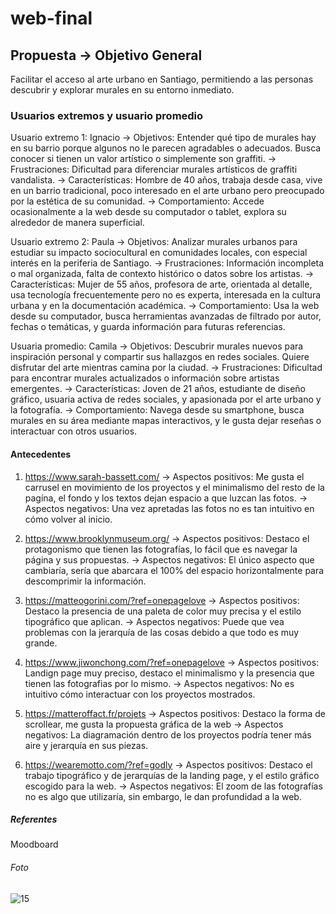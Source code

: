 # web-final
## Propuesta → Objetivo General
Facilitar el acceso al arte urbano en Santiago, permitiendo a las personas descubrir y explorar murales en su entorno inmediato.

### Usuarios extremos y usuario promedio
Usuario extremo 1: Ignacio
→ Objetivos: Entender qué tipo de murales hay en su barrio porque algunos no le parecen agradables o adecuados. Busca conocer si tienen un valor artístico o simplemente son graffiti.
→ Frustraciones: Dificultad para diferenciar murales artísticos de graffiti vandalista.
→ Características: Hombre de 40 años, trabaja desde casa, vive en un barrio tradicional, poco interesado en el arte urbano pero preocupado por la estética de su comunidad.
→ Comportamiento: Accede ocasionalmente a la web desde su computador o tablet, explora su alrededor de manera superficial.

Usuario extremo 2: Paula
→ Objetivos: Analizar murales urbanos para estudiar su impacto sociocultural en comunidades locales, con especial interés en la periferia de Santiago.
→ Frustraciones: Información incompleta o mal organizada, falta de contexto histórico o datos sobre los artistas.
→ Características: Mujer de 55 años, profesora de arte, orientada al detalle, usa tecnología frecuentemente pero no es experta, interesada en la cultura urbana y en la documentación académica.
→ Comportamiento: Usa la web desde su computador, busca herramientas avanzadas de filtrado por autor, fechas o temáticas, y guarda información para futuras referencias.

Usuaria promedio: Camila
→  Objetivos: Descubrir murales nuevos para inspiración personal y compartir sus hallazgos en redes sociales. Quiere disfrutar del arte mientras camina por la ciudad.
→  Frustraciones: Dificultad para encontrar murales actualizados o información sobre artistas emergentes.
→  Características: Joven de 21 años, estudiante de diseño gráfico, usuaria activa de redes sociales, y apasionada por el arte urbano y la fotografía.
→  Comportamiento: Navega desde su smartphone, busca murales en su área mediante mapas interactivos, y le gusta dejar reseñas o interactuar con otros usuarios.

#### Antecedentes
1. https://www.sarah-bassett.com/
→ Aspectos positivos: Me gusta el carrusel en movimiento de los proyectos y el minimalismo del resto de la pagína, el fondo y los textos dejan espacio a que luzcan las fotos.
→ Aspectos negativos: Una vez apretadas las fotos no es tan intuitivo en cómo volver al inicio.

2. https://www.brooklynmuseum.org/
→ Aspectos positivos: Destaco el protagonismo que tienen las fotografías, lo fácil que es navegar la página y sus propuestas.
→ Aspectos negativos: El único aspecto que cambiaría, sería que abarcara el 100% del espacio horizontalmente para descomprimir la información.

3. https://matteogorini.com/?ref=onepagelove
→ Aspectos positivos: Destaco la presencia de una paleta de color muy precisa y el estilo tipográfico que aplican.
→ Aspectos negativos: Puede que vea problemas con la jerarquía de las cosas debido a que todo es muy grande.

4. https://www.jiwonchong.com/?ref=onepagelove
→  Aspectos positivos: Landign page muy preciso, destaco el minimalismo y la presencia que tienen las fotografias por lo mismo.
→  Aspectos negativos: No es intuitivo cómo interactuar con los proyectos mostrados.

5. https://matteroffact.fr/projets
→  Aspectos positivos: Destaco la forma de scrollear, me gusta la propuesta gráfica de la web
→  Aspectos negativos: La diagramación dentro de los proyectos podría tener más aire y jerarquía en sus piezas.

6. https://wearemotto.com/?ref=godly
→  Aspectos positivos: Destaco el trabajo tipográfico y de jerarquías de la landing page, y el estilo gráfico escogido para la web.
→  Aspectos negativos: El zoom de las fotografías no es algo que utilizaría, sin embargo, le dan profundidad a la web.

##### Referentes
Moodboard

###### Foto
![15](https://github.com/user-attachments/assets/aaa3f0d1-99d6-4b2a-9f43-d60e209cf012)



